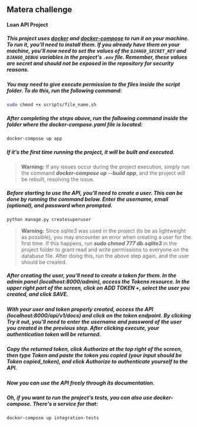 ## Matera challenge

#### Loan API Project

##### This project uses [docker](https://www.docker.com/) and [docker-compose](https://docs.docker.com/compose/) to run it on your machine. To run it, you'll need to install them. If you already have them on your machine, you'll now need to set the values of the `DJANGO_SECRET_KEY` and `DJANGO_DEBUG` variables in the project's `.env` file. Remember, these values are secret and should not be exposed in the repository for security reasons.

##### You may need to give execute permission to the files inside the script folder. To do this, run the following command:

```bash
sudo chmod +x scripts/file_name.sh
```

##### After completing the steps above, run the following command inside the folder where the docker-compose.yaml file is located:

```bash
docker-compose up app
```

##### If it's the first time running the project, it will be built and executed.

> **Warning:** If any issues occur during the project execution, simply run the command **_docker-compose up --build app_**, and the project will be rebuilt, resolving the issue.

##### Before starting to use the API, you'll need to create a user. This can be done by running the command below. Enter the username, email (optional), and password when prompted.

```bash
python manage.py createsuperuser
```

> **Warning:** Since sqlite3 was used in the project (to be as lightweight as possible), you may encounter an error when creating a user for the first time. If this happens, run **_sudo chmod 777 db.sqlite3_** in the project folder to grant read and write permissions to everyone on the database file. After doing this, run the above step again, and the user should be created.

##### After creating the user, you'll need to create a token for them. In the admin panel (localhost:8000/admin), access the Tokens resource. In the upper right part of the screen, click on ADD TOKEN +, select the user you created, and click SAVE.

##### With your user and token properly created, access the API (localhost:8000/api/v1/docs) and click on the token endpoint. By clicking Try it out, you'll need to enter the username and password of the user you created in the previous step. After clicking execute, your authentication token will be returned.

##### Copy the returned token, click Authorize at the top right of the screen, then type Token and paste the token you copied (your input should be Token copied_token), and click Authorize to authenticate yourself to the API.

##### Now you can use the API freely through its documentation.

##### Oh, if you want to run the project's tests, you can also use docker-compose. There's a service for that:

```bash
docker-compose up integration-tests
```